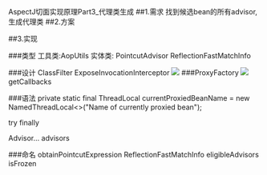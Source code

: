 AspectJ切面实现原理Part3_代理类生成
##1.需求
找到候选bean的所有advisor,生成代理类
##2.方案


##3.实现

###类型
工具类:AopUtils
实体类:
PointcutAdvisor
ReflectionFastMatchInfo

###设计
ClassFilter
ExposeInvocationInterceptor
![](ExposeInvocationInterceptor.png)
###ProxyFactory
![](/Users/chris/xsource/uml/spring_aop/ProxyFactory.png
)
getCallbacks

###语法
private static final ThreadLocal<String> currentProxiedBeanName =
			new NamedThreadLocal<>("Name of currently proxied bean");

try finally

Advisor... advisors

###命名
obtainPointcutExpression
ReflectionFastMatchInfo
eligibleAdvisors
isFrozen